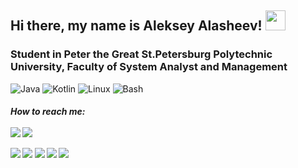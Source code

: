 <h2>Hi there, my name is Aleksey Alasheev! </a> 
<img src="https://github.com/blackcater/blackcater/raw/main/images/Hi.gif" height="32"/></h2>
<h3>Student in Peter the Great St.Petersburg Polytechnic University, Faculty of System Analyst and Management</h3>

![Java](https://img.shields.io/badge/java-%23ED8B00.svg?style=for-the-badge&logo=java&logoColor=white)
![Kotlin](https://img.shields.io/badge/kotlin-%230095D5.svg?style=for-the-badge&logo=kotlin&logoColor=white)
![Linux](https://img.shields.io/badge/Linux-FCC624?style=for-the-badge&logo=linux&logoColor=black)
![Bash](https://img.shields.io/badge/shell_script-%23121011.svg?style=for-the-badge&logo=gnu-bash&logoColor=white)

<h5> How to reach me:
<br><br> 
<a href="mailto:alex1976212@gmail.com"><img src="https://img.shields.io/badge/-alex1976212@gmail.com-D14836?style=flat&logo=Gmail&logoColor=white"/></a>
<a href="https://t.me/StayinAlV"><img src="https://img.shields.io/badge/telegram-%40StayinAlV-blue"/></a> 



<!--![Snake animation](https://github.com/alex1232115/alex1232115/blob/output/github-snake.svg) -->
<!-- -- ![Snake animation](https://github.com/alex1232115/alex1232115/blob/output/github-snake.svg) -->
![](https://github-profile-summary-cards.vercel.app/api/cards/profile-details?username=alex1232115&theme=solarized_dark)
![](https://github-profile-summary-cards.vercel.app/api/cards/repos-per-language?username=alex1232115&theme=solarized_dark)
![](https://github-profile-summary-cards.vercel.app/api/cards/most-commit-language?username=alex1232115&theme=solarized_dark)
![](https://github-profile-summary-cards.vercel.app/api/cards/stats?username=alex1232115&theme=solarized_dark)
![](https://github-profile-summary-cards.vercel.app/api/cards/productive-time?username=alex1232115&theme=solarized_dark)


<!--

- 👋 Hi, I’m @ALX or just Aleksey

- 👀 I’m interested in programming, surfing, running

- 🌱 I’m currently learning Java & Kotlin

- 💞️ I’m looking to collaborate with interesting and ambitious people 

- 📫 How to reach me: very easy, you can write me on my email - alex1976212@gmail.com

alex1232115/alex1232115 is a ✨ special ✨ repository because its `README.md` (this file) appears on your GitHub profile.
You can click the Preview link to take a look at your changes.

-->
